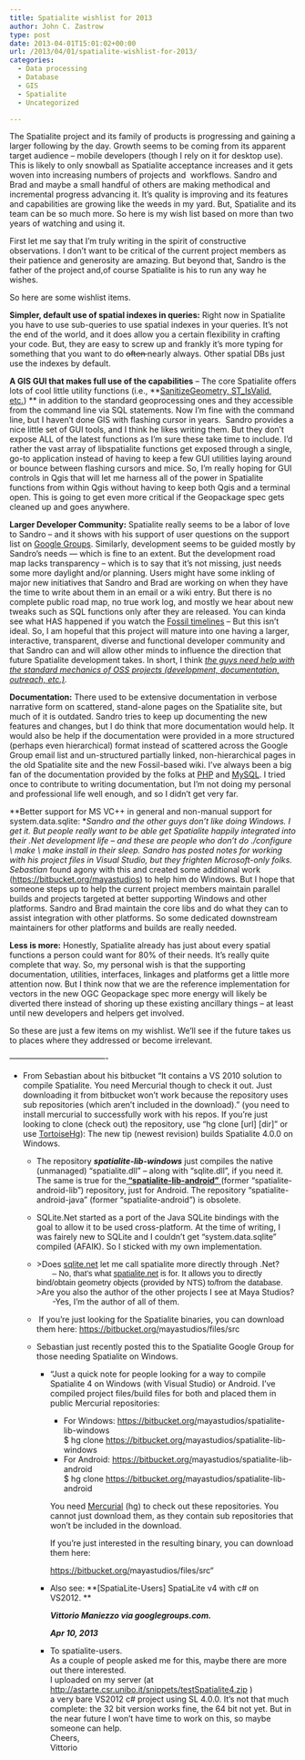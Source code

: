 ```yaml
---
title: Spatialite wishlist for 2013
author: John C. Zastrow
type: post
date: 2013-04-01T15:01:02+00:00
url: /2013/04/01/spatialite-wishlist-for-2013/
categories:
  - Data processing
  - Database
  - GIS
  - Spatialite
  - Uncategorized

---
```

The Spatialite project and its family of products is progressing and gaining a larger following by the day. Growth seems to be coming from its apparent target audience &#8211; mobile developers (though I rely on it for desktop use). This is likely to only snowball as Spatialite acceptance increases and it gets woven into increasing numbers of projects and  workflows. Sandro and Brad and maybe a small handful of others are making methodical and incremental progress advancing it. It&#8217;s quality is improving and its features and capabilities are growing like the weeds in my yard. But, Spatialite and its team can be so much more. So here is my wish list based on more than two years of watching and using it.

First let me say that I&#8217;m truly writing in the spirit of constructive observations. I don&#8217;t want to be critical of the current project members as their patience and generosity are amazing. But beyond that, Sandro is the father of the project and,of course Spatialite is his to run any way he wishes.

So here are some wishlist items.

**Simpler, default use of spatial indexes in queries:** Right now in Spatialite you have to use sub-queries to use spatial indexes in your queries. It&#8217;s not the end of the world, and it does allow you a certain flexibility in crafting your code. But, they are easy to screw up and frankly it&#8217;s more typing for something that you want to do <del>often </del>nearly always. Other spatial DBs just use the indexes by default.

**A GIS GUI that makes full use of the capabilities** &#8211; The core Spatialite offers lots of cool little utility functions (i.e., **<a href="http://www.gaia-gis.it/gaia-sins/spatialite-sql-4.0.0.html#p10" target="_blank" class="broken_link">SanitizeGeometry, ST_IsValid, etc.</a>) ** in addition to the standard geoprocessing ones and they accessible from the command line via SQL statements. Now I&#8217;m fine with the command line, but I haven&#8217;t done GIS with flashing cursor in years.  Sandro provides a nice little set of GUI tools, and I think he likes writing them. But they don&#8217;t expose ALL of the latest functions as I&#8217;m sure these take time to include. I&#8217;d rather the vast array of libspatialite functions get exposed through a single, go-to application instead of having to keep a few GUI utilities laying around or bounce between flashing cursors and mice. So, I&#8217;m really hoping for GUI controls in Qgis that will let me harness all of the power in Spatialite functions from within Qgis without having to keep both Qgis and a terminal open. This is going to get even more critical if the Geopackage spec gets cleaned up and goes anywhere.

**Larger Developer Community:** Spatialite really seems to be a labor of love to Sandro &#8211; and it shows with his support of user questions on the support list on <a href="https://groups.google.com/forum/?fromgroups#!forum/spatialite-users" target="_blank">Google Groups</a>. Similarly, development seems to be guided mostly by Sandro&#8217;s needs &#8212; which is fine to an extent. But the development road map lacks transparency &#8211; which is to say that it&#8217;s not missing, just needs some more daylight and/or planning. Users might have some inkling of major new initiatives that Sandro and Brad are working on when they have the time to write about them in an email or a wiki entry. But there is no complete public road map, no true work log, and mostly we hear about new tweaks such as SQL functions only after they are released. You can kinda see what HAS happened if you watch the <a href="https://www.gaia-gis.it/fossil/libspatialite/timeline" target="_blank">Fossil timelines</a> &#8211; But this isn&#8217;t ideal. So, I am hopeful that this project will mature into one having a larger, interactive, transparent, diverse and functional developer community and that Sandro can and will allow other minds to influence the direction that future Spatialite development takes. In short, I think _<span style="text-decoration: underline;">the guys need help with the standard mechanics of OSS projects (development, documentation, outreach, etc.)</span>._

**Documentation:** There used to be extensive documentation in verbose narrative form on scattered, stand-alone pages on the Spatialite site, but much of it is outdated. Sandro tries to keep up documenting the new features and changes, but I do think that more documentation would help. It would also be help if the documentation were provided in a more structured (perhaps even hierarchical) format instead of scattered across the Google Group email list and un-structured partially linked, non-hierarchical pages in the old Spatialite site and the new Fossil-based wiki. I&#8217;ve always been a big fan of the documentation provided by the folks at <a href="http://php.net/manual/en/function.exif-imagetype.php" target="_blank">PHP</a> and <a href="http://dev.mysql.com/doc/refman/5.5/en/control-flow-functions.html" target="_blank">MySQL</a>. I tried once to contribute to writing documentation, but I&#8217;m not doing my personal and professional life well enough, and so I didn&#8217;t get very far.

**Better support for MS VC++ in general and non-manual support for system.data.sqlite: **Sandro and the other guys don&#8217;t like doing Windows. I get it. But people really want to be able get Spatialite happily integrated into their .Net development life &#8211; and these are people who don&#8217;t do ./configure \ make \ make install in their sleep. Sandro has posted notes for working with his project files in Visual Studio, but they frighten Microsoft-only folks. Sebastian* found agony with this and created some additional work (<a href="https://bitbucket.org/mayastudios" target="_blank">https://bitbucket.org/mayastudios</a>) to help him do Windows. But I hope that someone steps up to help the current project members maintain parallel builds and projects targeted at better supporting Windows and other platforms. Sandro and Brad maintain the core libs and do what they can to assist integration with other platforms. So some dedicated downstream maintainers for other platforms and builds are really needed.

**Less is more:** Honestly, Spatialite already has just about every spatial functions a person could want for 80% of their needs. It&#8217;s really quite complete that way. So, my personal wish is that the supporting documentation, utilities, interfaces, linkages and platforms get a little more attention now. But I think now that we are the reference implementation for vectors in the new OGC Geopackage spec more energy will likely be diverted there instead of shoring up these existing ancillary things &#8211; at least until new developers and helpers get involved.

So these are just a few items on my wishlist. We&#8217;ll see if the future takes us to places where they addressed or become irrelevant.

&#8212;&#8212;&#8212;&#8212;&#8212;&#8212;&#8212;&#8212;&#8212;&#8212;&#8212;&#8212;-

* From Sebastian about his bitbucket &#8220;It contains a VS 2010 solution to compile Spatialite. You need Mercurial though to check it out. Just downloading it from bitbucket won&#8217;t work because the repository uses sub repositories (which aren&#8217;t included in the download).&#8221; (you need to install mercurial to successfully work with his repos. If you&#8217;re just looking to clone (check out) the repository, use &#8220;hg clone \[url\] \[dir\]&#8221; or use <a href="http://tortoisehg.bitbucket.org/" target="_blank">TortoiseHg</a>): The new tip (newest revision) builds Spatialite 4.0.0 on Windows.

  * The repository **_spatialite-lib-windows_** just compiles the native (unmanaged) &#8220;spatialite.dll&#8221; &#8211; along with &#8220;sqlite.dll&#8221;, if you need it. The same is true for the<span style="text-decoration: underline;"><strong> &#8220;spatialite-lib-android&#8221;</strong> </span>(former &#8220;spatialite-android-lib&#8221;) repository, just for Android. The repository &#8220;spatialite-android-java&#8221; (former &#8220;spatialite-android&#8221;) is obsolete.
  * SQLite.Net started as a port of the Java SQLite bindings with the goal to allow it to be used cross-platform. At the time of writing, I was fairely new to SQLite and I couldn&#8217;t get &#8220;system.data.sqlite&#8221; compiled (AFAIK). So I sticked with my own implementation.
  * <div>
      <div>
        >Does <a href="http://sqlite.net/" target="_blank">sqlite.net</a> let me call spatialite more directly through .Net?
      </div>
      
      <div>
        <span style="font-family: arial, sans-serif;">       &#8211; No, that&#8217;s what <a href="https://bitbucket.org/mayastudios/spatialite.net" target="_blank" class="broken_link">spatialite.net</a> is for. It allows you to directly bind/obtain geometry objects (provided by NTS) to/from the database.</span>
      </div>
    </div>
    
    <div>
      <div>
        <span style="font-family: arial, sans-serif;">></span>Are you also the author of the other projects I see at Maya Studios?
      </div>
    </div>
    
    <div>
             -Yes, I&#8217;m the author of all of them.
    </div>

  *  If you&#8217;re just looking for the Spatialite binaries, you can download them here: <a href="https://bitbucket.org/mayastudios/files/src" target="_blank" class="broken_link">https://bitbucket.org/<wbr />mayastudios/files/src</a>
  * Sebastian just recently posted this to the Spatialite Google Group for those needing Spatialite on Windows. 
      * &#8220;Just a quick note for people looking for a way to compile Spatialite 4 on Windows (with Visual Studio) or Android. I&#8217;ve compiled project files/build files for both and placed them in public Mercurial repositories: 
          * For Windows: <a href="https://bitbucket.org/mayastudios/spatialite-lib-windows" target="_blank" class="broken_link">https://bitbucket.org/<wbr />mayastudios/spatialite-lib-<wbr />windows</a>  
            $ hg clone <a href="https://bitbucket.org/mayastudios/spatialite-lib-windows" target="_blank" class="broken_link">https://bitbucket.org/<wbr />mayastudios/spatialite-lib-<wbr />windows</a>
          * For Android: <a href="https://bitbucket.org/mayastudios/spatialite-lib-android" target="_blank" class="broken_link">https://bitbucket.org/<wbr />mayastudios/spatialite-lib-<wbr />android</a>  
            $ hg clone <a href="https://bitbucket.org/mayastudios/spatialite-lib-android" target="_blank" class="broken_link">https://bitbucket.org/<wbr />mayastudios/spatialite-lib-<wbr />android</a>
        
        You need <a href="http://mercurial.selenic.com/" target="_blank">Mercurial</a> (hg) to check out these repositories. You cannot just download them, as they contain sub repositories that won&#8217;t be included in the download.
        
        If you&#8217;re just interested in the resulting binary, you can download them here:
        
        <a href="https://bitbucket.org/mayastudios/files/src" target="_blank" class="broken_link">https://bitbucket.org/<wbr />mayastudios/files/src</a>&#8220;</li> </ul> </li> 
        
          * Also see: **[SpatiaLite-Users] SpatiaLite v4 with c# on VS2012. ** <p style="display: inline !important;">
              <strong><em id="__mceDel">Vittorio Maniezzo via googlegroups.com. </em></strong>
            </p>
            
            <p style="display: inline !important;">
              <strong><em id="__mceDel">Apr 10, 2013</em></strong>
            </p>
        
          * To spatialite-users.  
            As a couple of people asked me for this, maybe there are more out there interested.  
            I uploaded on my server (at <a href="http://astarte.csr.unibo.it/snippets/testSpatialite4.zip" target="_blank">http://astarte.csr.unibo.it/snippets/testSpatialite4.zip </a>)  
            a very bare VS2012 c# project using SL 4.0.0. It&#8217;s not that much complete: the 32 bit version works fine, the 64 bit not yet. But in the near future I won&#8217;t have time to work on this, so maybe someone can help.  
            Cheers,  
            Vittorio</ul> 
        
        &nbsp;